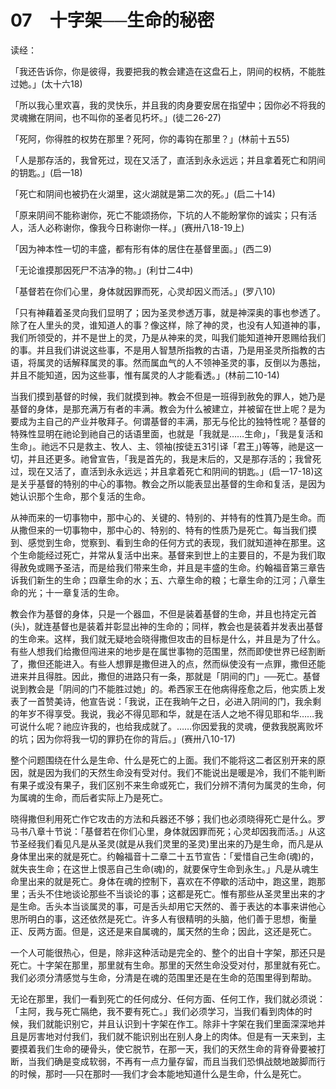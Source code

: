 # 07　十字架──生命的秘密


读经：

「我还告诉你，你是彼得，我要把我的教会建造在这盘石上，阴间的权柄，不能胜过她。」(太十六18)

「所以我心里欢喜，我的灵快乐，并且我的肉身要安居在指望中；因你必不将我的灵魂撇在阴间，也不叫你的圣者见朽坏。」(徒二26-27)

「死阿，你得胜的权势在那里？死阿，你的毒钩在那里？」(林前十五55)

「人是那存活的，我曾死过，现在又活了，直活到永永远远；并且拿着死亡和阴间的钥匙。」(启一18)

「死亡和阴间也被扔在火湖里，这火湖就是第二次的死。」(启二十14)

「原来阴间不能称谢你，死亡不能颂扬你，下坑的人不能盼掌你的诚实；只有活人，活人必称谢你，像我今日称谢你一样。」(赛卅八18-19上)

「因为神本性一切的丰盛，都有形有体的居住在基督里面。」(西二9)

「无论谁摸那因死尸不洁净的物。」(利廿二4中)

「基督若在你们心里，身体就因罪而死，心灵却因义而活。」(罗八10)

「只有神藉着圣灵向我们显明了；因为圣灵参透万事，就是神深奥的事也参透了。除了在人里头的灵，谁知道人的事？像这样，除了神的灵，也没有人知道神的事，我们所领受的，并不是世上的灵，乃是从神来的灵，叫我们能知道神开恩赐给我们的事。并且我们讲说这些事，不是用人智慧所指教的古语，乃是用圣灵所指教的古语，将属灵的话解释属灵的事。然而属血气的人不领神圣灵的事，反倒以为愚拙，并且不能知道，因为这些事，惟有属灵的人才能看透。」(林前二10-14)

当我们摸到基督的时候，我们就摸到神。教会不但是一班得到赦免的罪人，她乃是基督的身体，是那充满万有者的丰满。教会为什么被建立，并被留在世上呢？是为要成为主自己的产业并敬拜子。何谓基督的丰满，那无与伦比的独特性呢？基督的特殊性显明在祂论到祂自己的话语里面，也就是「我就是……生命」，「我是复活和生命」。祂远不只是救主、牧人、主、领袖(按徒五31引译「君王」)等等，祂是这一切，并且还更多。祂曾宣告，「我是首先的，我是末后的，又是那存活的；我曾死过，现在又活了，直活到永永远远；并且拿着死亡和阴间的钥匙。」(启一17-18)这是关乎基督的特别的中心的事物。教会之所以能表显出基督的生命和复活，是因为她认识那个生命，那个复活的生命。

从神而来的一切事物中，那中心的、关键的、特别的、并特有的性篔乃是生命。而从撒但来的一切事物中，那中心的、特别的、特有的性质乃是死亡。每当我们摸到、感觉到生命，觉察到、看到生命的任何方式的表现，我们就知道神在那里。这个生命能经过死亡，并常从复活中出来。基督来到世上的主要目的，不是为我们取得赦免或赐予圣洁，而是给我们带来生命，并且是丰盛的生命。约翰福音第三章告诉我们新生的生命；四章生命的水；五、六章生命的粮；七章生命的江河；八章生命的光；十一章复活的生命。

教会作为基督的身体，只是一个器皿，不但是装着基督的生命，并且也持定元首(头)，就连基督也是装着并彰显出神的生命的；同样，教会也是装着并发表出基督的生命来。这样，我们就无疑地会晓得撒但攻击的目标是什么，并且是为了什么。有些人想我们给撒但闯进来的地步是在属世事物的范围里，然而即使世界已经割断了，撒但还能进入。有些人想罪是撒但进入的点，然而纵使没有一点罪，撒但还能进来并且得胜。因此，撒但的进路只有一条，那就是「阴间的门」──死亡。基督说到教会是「阴间的门不能胜过她」的。希西家王在他病得痊愈之后，他实质上发表了一首赞美诗，他宣告说：「我说，正在我晌午之日，必进入阴间的门，我余剩的年岁不得享受。我说，我必不得见耶和华，就是在活人之地不得见耶和华……我可说什么呢？祂应许我的，也给我成就了。……你因爱我的灵魂，便救我脱离败坏的坑；因为你将我一切的罪扔在你的背后。」(赛卅八10-17)

整个问题围绕在什么是生命、什么是死亡的上面。我们不能将这二者区别开来的原因，就是因为我们的天然生命没有受对付。我们不能说出是暖是冷，我们不能判断有果子或没有果子，我们区别不来生命或死亡，我们分辨不清何为属灵的生命，何为属魂的生命，而后者实际上乃是死亡。

晓得撒但利用死亡作它攻击的方法和兵器还不够；我们也必须晓得死亡是什么。罗马书八章十节说：「基督若在你们心里，身体就因罪而死；心灵却因我而活。」从这节圣经我们看见凡是从圣灵(就是从我们灵里的圣灵)里出来的乃是生命，而凡是从身体里出来的就是死亡。约翰福音十二章二十五节宣告：「爱惜自己生命(魂)的，就失丧生命；在这世上恨恶自己生命(魂)的，就要保守生命到永生。」凡是从魂生命里出来的就是死亡。身体在魂的控制下，喜欢在不停歇的活动中，跑这里，跑那里；舌头不住地谈论那些不当谈论的事；这都是死亡。惟有那些从圣灵里出来的才是生命。舌头本当谈属灵的事，可是舌头却用它天然的、善于表达的本事来讲他心思所明白的事，这还依然是死亡。许多人有很精明的头脑，他们善于思想，衡量正、反两方面。但是，这还是来自属魂的，属天然的生命；因此，这还是死亡。

一个人可能很热心，但是，除非这种活动是完全的、整个的出自十字架，那还只是死亡。十字架在那里，那里就有生命。那里的天然生命没受对付，那里就有死亡。我们必须分清感觉与生命，分清是在魂的范围里还是在生命的范围里得到帮助。

无论在那里，我们一看到死亡的任何成分、任何方面、任何工作，我们就必须说：「主阿，我与死亡隔绝，我不要有死亡。」我们必须学习，当我们看到肉体的时候，我们就能识别它，并且认识到十字架在作工。除非十字架在我们里面深深地并且是厉害地对付我们，我们就不能识别出在别人身上的肉体。但是有一天来到，主要摸着我们生命的硬骨头，使它脱节，在那一天，我们的天然生命的背脊骨要被打断，当我们确是变成软弱，不再有一点力量存留，而且当我们恐惧战兢地跛脚而行的时候，那时──只在那时──我们才会本能地知道什么是生命，什么是死亡。

